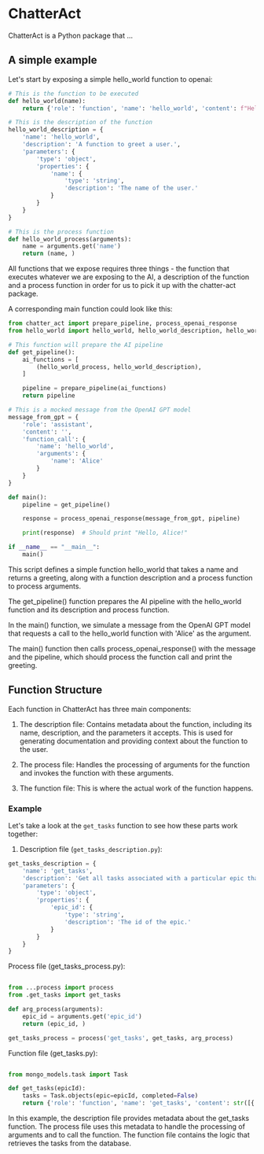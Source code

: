 # ChatterAct

ChatterAct is a Python package that ...

## A simple example

Let's start by exposing a simple hello_world function to openai:

```python
# This is the function to be executed
def hello_world(name):
    return {'role': 'function', 'name': 'hello_world', 'content': f"Hello, {name}!"}

# This is the description of the function
hello_world_description = {
    'name': 'hello_world',
    'description': 'A function to greet a user.',
    'parameters': {
        'type': 'object',
        'properties': {
            'name': {
                'type': 'string',
                'description': 'The name of the user.'
            }
        }
    }
}

# This is the process function
def hello_world_process(arguments):
    name = arguments.get('name')
    return (name, )

```

All functions that we expose requires three things - the function that executes whatever we are exposing to the AI, a description of the function and a process function in order for us to pick it up with the chatter-act package.

A corresponding main function could look like this:

```python
from chatter_act import prepare_pipeline, process_openai_response
from hello_world import hello_world, hello_world_description, hello_world_process

# This function will prepare the AI pipeline
def get_pipeline():
    ai_functions = [
        (hello_world_process, hello_world_description),
    ]

    pipeline = prepare_pipeline(ai_functions)
    return pipeline

# This is a mocked message from the OpenAI GPT model
message_from_gpt = {
    'role': 'assistant',
    'content': '',
    'function_call': {
        'name': 'hello_world',
        'arguments': {
            'name': 'Alice'
        }
    }
}

def main():
    pipeline = get_pipeline()

    response = process_openai_response(message_from_gpt, pipeline)

    print(response)  # Should print "Hello, Alice!"

if __name__ == "__main__":
    main()

```

This script defines a simple function hello_world that takes a name and returns a greeting, along with a function description and a process function to process arguments.

The get_pipeline() function prepares the AI pipeline with the hello_world function and its description and process function.

In the main() function, we simulate a message from the OpenAI GPT model that requests a call to the hello_world function with 'Alice' as the argument.

The main() function then calls process_openai_response() with the message and the pipeline, which should process the function call and print the greeting.

## Function Structure

Each function in ChatterAct has three main components:

1. The description file: Contains metadata about the function, including its name, description, and the parameters it accepts. This is used for generating documentation and providing context about the function to the user.

2. The process file: Handles the processing of arguments for the function and invokes the function with these arguments.

3. The function file: This is where the actual work of the function happens.

### Example

Let's take a look at the `get_tasks` function to see how these parts work together:

1. Description file (`get_tasks_description.py`):

```python
get_tasks_description = {
    'name': 'get_tasks',
    'description': 'Get all tasks associated with a particular epic that are not yet completed.',
    'parameters': {
        'type': 'object',
        'properties': {
            'epic_id': {
                'type': 'string',
                'description': 'The id of the epic.'
            }
        }
    }
}
```

Process file (get_tasks_process.py):

```python

from ...process import process
from .get_tasks import get_tasks

def arg_process(arguments):
    epic_id = arguments.get('epic_id')
    return (epic_id, )

get_tasks_process = process('get_tasks', get_tasks, arg_process)
```

Function file (get_tasks.py):

```python

from mongo_models.task import Task

def get_tasks(epicId):
    tasks = Task.objects(epic=epicId, completed=False)
    return {'role': 'function', 'name': 'get_tasks', 'content': str([{'id': str(task.id), 'name': task.name} for task in tasks])}
```

In this example, the description file provides metadata about the get_tasks function. The process file uses this metadata to handle the processing of arguments and to call the function. The function file contains the logic that retrieves the tasks from the database.
